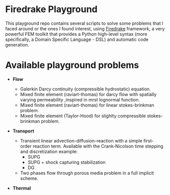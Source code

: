 # Firedrake Playground

This playground repo contains several scripts to solve some problems that I faced around or the ones I found interest, using [Firedrake](https://www.firedrakeproject.org/) framework, a very powerful FEM toolkit that provides a Python high-level syntax (more specifically, a Domain Specific Language - DSL) and automatic code generation.

# Available playground problems
* **Flow**
    * Galerkin Darcy continuity (compressible hydrostatic) equation.
    * Mixed finite element (raviart-thomas) for darcy flow with spatially varying permeability ,inspired in mrst lognormal function.
    * Mixed finite element (raviart-thomas) for linear stokes-brinkman problem. 
    * Mixed finite element (Taylor-Hood) for slighlty compressible stokes-brinkman problem.


* **Transport**
    * Transient linear advection-diffusion-reaction with a simple first-order reaction term. Available with the Crank-Nicolson time stepping and discretization example:
        - SUPG
        - SUPG + shock capturing stabilization
        - DG
    * Two phases flow through porous media problem in a full implicit scheme.

* **Thermal**

